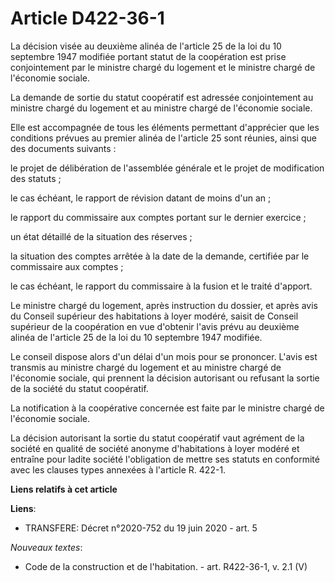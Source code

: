 # Article D422-36-1

La décision visée au deuxième alinéa de l'article 25 de la loi du 10 septembre 1947 modifiée portant statut de la coopération
est prise conjointement par le ministre chargé du logement et le ministre chargé de l'économie sociale. 

La demande de sortie du statut coopératif est adressée conjointement au ministre chargé du logement et au ministre chargé de
l'économie sociale. 

Elle est accompagnée de tous les éléments permettant d'apprécier que les conditions prévues au premier alinéa de l'article 25
sont réunies, ainsi que des documents suivants : 

le projet de délibération de l'assemblée générale et le projet de modification des statuts ; 

le cas échéant, le rapport de révision datant de moins d'un an ; 

le rapport du commissaire aux comptes portant sur le dernier exercice ; 

un état détaillé de la situation des réserves ; 

la situation des comptes arrêtée à la date de la demande, certifiée par le commissaire aux comptes ; 

le cas échéant, le rapport du commissaire à la fusion et le traité d'apport. 

Le ministre chargé du logement, après instruction du dossier, et après avis du Conseil supérieur des habitations à loyer
modéré, saisit de Conseil supérieur de la coopération en vue d'obtenir l'avis prévu au deuxième alinéa de l'article 25 de la
loi du 10 septembre 1947 modifiée. 

Le conseil dispose alors d'un délai d'un mois pour se prononcer. L'avis est transmis au ministre chargé du logement et au
ministre chargé de l'économie sociale, qui prennent la décision autorisant ou refusant la sortie de la société du statut
coopératif. 

La notification à la coopérative concernée est faite par le ministre chargé de l'économie sociale. 

La décision autorisant la sortie du statut coopératif vaut agrément de la société en qualité de société anonyme d'habitations
à loyer modéré et entraîne pour ladite société l'obligation de mettre ses statuts en conformité avec les clauses types
annexées à l'article R. 422-1.

**Liens relatifs à cet article**

**Liens**:

  - TRANSFERE: Décret n°2020-752 du 19 juin 2020 - art. 5

_Nouveaux textes_:

  - Code de la construction et de l'habitation. - art. R422-36-1, v. 2.1 (V)
